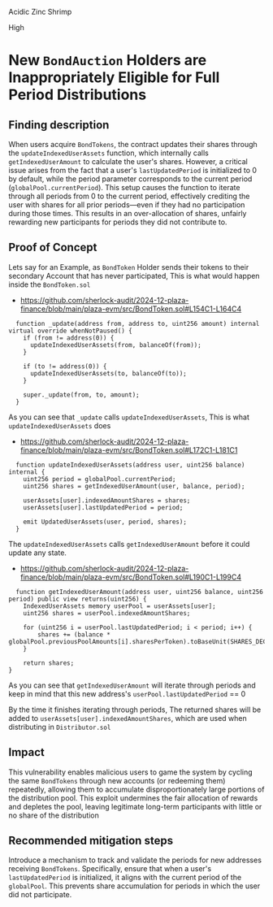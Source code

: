 Acidic Zinc Shrimp

High

# New `BondAuction` Holders are Inappropriately Eligible for Full Period Distributions

## Finding description
When users acquire `BondTokens`, the contract updates their shares through the `updateIndexedUserAssets` function, which internally calls `getIndexedUserAmount` to calculate the user's shares. However, a critical issue arises from the fact that a user's `lastUpdatedPeriod` is initialized to 0 by default, while the period parameter corresponds to the current period (`globalPool.currentPeriod`). This setup causes the function to iterate through all periods from 0 to the current period, effectively crediting the user with shares for all prior periods—even if they had no participation during those times. This results in an over-allocation of shares, unfairly rewarding new participants for periods they did not contribute to.

## Proof of Concept
Lets say for an Example, as `BondToken` Holder sends their tokens to their secondary Account that has never participated, This is what would happen inside the `BondToken.sol`

- https://github.com/sherlock-audit/2024-12-plaza-finance/blob/main/plaza-evm/src/BondToken.sol#L154C1-L164C4
```solidity
  function _update(address from, address to, uint256 amount) internal virtual override whenNotPaused() {
    if (from != address(0)) {
      updateIndexedUserAssets(from, balanceOf(from));
    }

    if (to != address(0)) {
      updateIndexedUserAssets(to, balanceOf(to));
    }

    super._update(from, to, amount);
  }
```

As you can see that `_update` calls `updateIndexedUserAssets`, This is what `updateIndexedUserAssets` does

- https://github.com/sherlock-audit/2024-12-plaza-finance/blob/main/plaza-evm/src/BondToken.sol#L172C1-L181C1
```solidity
  function updateIndexedUserAssets(address user, uint256 balance) internal {
    uint256 period = globalPool.currentPeriod;
    uint256 shares = getIndexedUserAmount(user, balance, period);
    
    userAssets[user].indexedAmountShares = shares;
    userAssets[user].lastUpdatedPeriod = period;

    emit UpdatedUserAssets(user, period, shares);
  }

```

The `updateIndexedUserAssets` calls `getIndexedUserAmount` before it could update any state.

- https://github.com/sherlock-audit/2024-12-plaza-finance/blob/main/plaza-evm/src/BondToken.sol#L190C1-L199C4
```solidity
  function getIndexedUserAmount(address user, uint256 balance, uint256 period) public view returns(uint256) {
    IndexedUserAssets memory userPool = userAssets[user];
    uint256 shares = userPool.indexedAmountShares;

    for (uint256 i = userPool.lastUpdatedPeriod; i < period; i++) {
        shares += (balance * globalPool.previousPoolAmounts[i].sharesPerToken).toBaseUnit(SHARES_DECIMALS);
    }

    return shares;
}
```

As you can see that `getIndexedUserAmount` will iterate through periods and keep in mind that this new address's `userPool.lastUpdatedPeriod` == 0

By the time it finishes iterating through periods, The returned shares will be added to `userAssets[user].indexedAmountShares`, which are used when distributing in `Distributor.sol`

## Impact
This vulnerability enables malicious users to game the system by cycling the same `BondTokens` through new accounts (or redeeming them) repeatedly, allowing them to accumulate disproportionately large portions of the distribution pool. This exploit undermines the fair allocation of rewards and depletes the pool, leaving legitimate long-term participants with little or no share of the distribution

## Recommended mitigation steps
Introduce a mechanism to track and validate the periods for new addresses receiving `BondTokens`. Specifically, ensure that when a user's `lastUpdatedPeriod` is initialized, it aligns with the current period of the `globalPool`. This prevents share accumulation for periods in which the user did not participate.

